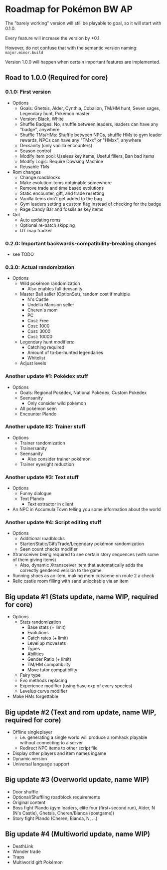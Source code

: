 # Roadmap for Pokémon BW AP

The "barely working" version will still be playable to goal, so it will start with 0.1.0.

Every feature will increase the version by +0.1.

However, do not confuse that with the semantic version naming: `major.minor.build`

Version 1.0.0 will happen when certain important features are implemented.

## Road to 1.0.0 (Required for core)

### 0.1.0: First version

- Options
  - Goals: Ghetsis, Alder, Cynthia, Cobalion, TM/HM hunt, Seven sages, Legendary hunt, Pokémon master
  - Version: Black, White
  - Shuffle Badges: No, shuffle between leaders, leaders can have any "badge", anywhere
  - Shuffle TMs/HMs: Shuffle between NPCs, shuffle HMs to gym leader rewards, NPCs can have any "TMxx" or "HMxx", anywhere
  - Dexsanity (only vanilla encounters)
  - Season control
  - Modify item pool: Useless key items, Useful fillers, Ban bad items
  - Modify Logic: Require Dowsing Machine
  - Reusable TMs
- Rom changes
  - Change roadblocks
  - Make evolution items obtainable somewhere
  - Remove trade and time based evolutions
  - Static encounter, gift, and trade resetting
  - Vanilla items don't get added to the bag
  - Gym leaders setting a custom flag instead of checking for the badge
  - Rage Candy Bar and fossils as key items
- QoL
  - Auto updating roms
  - Optional re-patch skipping
  - UT map tracker

### 0.2.0: Important backwards-compatibility-breaking changes

- see TODO

### 0.3.0: Actual randomization

- Options
  - Wild pokémon randomization
    - Also enables full dexsanity
  - Master Ball seller (OptionSet), random cost if multiple
    - N's Castle
    - Undella Mansion seller
    - Cheren's mom
    - PC
    - Cost: Free
    - Cost: 1000
    - Cost: 3000
    - Cost: 10000
  - Legendary hunt modifiers:
    - Catching required
    - Amount of to-be-hunted legendaries
    - Whitelist
  - Adjust levels

### Another update #1: Pokédex stuff

- Options
  - Goals: Regional Pokédex, National Pokédex, Custom Pokédex
  - Seensanity
    - Only consider wild pokémon
  - All pokémon seen
  - Encounter Plando

### Another update #2: Trainer stuff

- Options
  - Trainer randomization
  - Trainersanity
  - Seensanity
    - Also consider trainer pokémon
  - Trainer eyesight reduction

### Another update #3: Text stuff

- Options
  - Funny dialogue
  - Text Plando
    - Text extractor in client
- An NPC in Accumula Town telling you some information about the world

### Another update #4: Script editing stuff

- Options
  - Additional roadblocks
  - Starter/Static/Gift/Trade/Legendary pokémon randomization
  - Seen count checks modifier
- Xtransceiver being required to see certain story sequences (with some of them giving items)
  - Also, dynamic Xtransceiver item that automatically adds the correctly gendered version to the game
- Running shoes as an item, making mom cutscene on route 2 a check
- Relic castle room filling with sand unlockable via an item

## Big update #1 (Stats update, name WIP, required for core)

- Options
  - Stats randomization
    - Base stats (+ limit)
    - Evolutions
    - Catch rates (+ limit)
    - Level up movesets
    - Types
    - Abilities
    - Gender Ratio (+ limit)
    - TM/HM compatibility
    - Move tutor compatibility
  - Fairy type
  - Evo methods replacing
  - Experience modifier (using base exp of every species)
  - Levelup curve modifier
- Make HMs forgettable

## Big update #2 (Text and rom update, name WIP, required for core)

- Offline singleplayer
  - i.e. generating a single world will produce a romhack playable without connecting to a server
  - Redirect NPC items to other script file
- Display other players and item names ingame
- Dynamic version
- Universal language support

## Big update #3 (Overworld update, name WIP)

- Door shuffle
- Optional/Shuffling roadblock requirements
- Original content
- Boss fight Plando (gym leaders, elite four (first+second run), Alder, N (N's Castle), Ghetsis, Cheren/Bianca (postgame))
- Story fight Plando (Cheren, Bianca, N, ...)

## Big update #4 (Multiworld update, name WIP)

- DeathLink
- Wonder trade
- Traps
- Multiworld gift Pokémon
